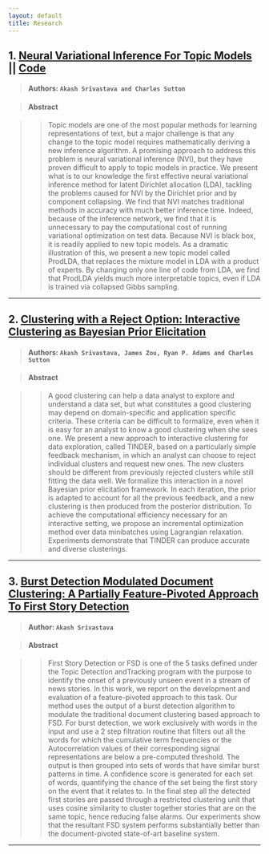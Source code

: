 ```yaml
---
layout: default
title: Research
---
```



## 1. [Neural Variational Inference For Topic Models](http://openreview.net/forum?id=BybtVK9lg) || [Code](https://github.com/akashgit/Neural-Variational-Inference-for-Topic-Models)

> #### Authors: `Akash Srivastava and Charles Sutton`

> #### Abstract

>> Topic models are one of the most popular methods for learning representations 
of text, but a major challenge is that any change to the topic model requires 
mathematically deriving a new inference algorithm. A promising approach to address
this problem is neural variational inference (NVI), but they have proven difficult
to apply to topic models in practice. We present what is to our knowledge the first
effective neural variational inference method for latent Dirichlet allocation (LDA),
tackling the problems caused for NVI by the Dirichlet prior and by component collapsing.
We find that NVI matches traditional methods in accuracy with much better inference
time. Indeed, because of the inference network, we find that it is unnecessary to pay
the computational cost of running variational optimization on test data. Because NVI
is black box, it is readily applied to new topic models. As a dramatic illustration 
of this, we present a new topic model called ProdLDA, that replaces the mixture model
in LDA with a product of experts. By changing only one line of code from LDA, we find
that ProdLDA yields much more interpretable topics, even if LDA is trained via collapsed
Gibbs sampling.

---

## 2. [Clustering with a Reject Option: Interactive Clustering as Bayesian Prior Elicitation](https://arxiv.org/abs/1602.06886)

> #### Authors: `Akash Srivastava, James Zou, Ryan P. Adams and Charles Sutton`

> #### Abstract

>> A good clustering can help a data analyst to explore and understand a data set, 
but what constitutes a good clustering may depend on domain-specific and application
 specific criteria. These criteria can be difficult to formalize, even when it is easy 
for an analyst to know a good clustering when she sees one. We present a new approach 
to interactive clustering for data exploration, called TINDER, based on a particularly simple
feedback mechanism, in which an analyst can choose to reject individual clusters and 
request new ones. The new clusters should be different from previously rejected clusters
while still fitting the data well. We formalize this interaction in a novel Bayesian prior
elicitation framework. In each iteration, the prior is adapted to account for all the 
previous feedback, and a new clustering is then produced from the posterior distribution.
To achieve the computational efficiency necessary for an interactive setting, we propose 
an incremental optimization method over data minibatches using Lagrangian relaxation. 
Experiments demonstrate that TINDER can produce accurate and diverse clusterings.

---

## 3. [Burst Detection Modulated Document Clustering: A Partially Feature-Pivoted Approach To First Story Detection](http://project-archive.inf.ed.ac.uk/msc/20141611/msc_proj.pdf)

> #### Author: `Akash Srivastava`

> #### Abstract 

>> First Story Detection or FSD is one of the 5 tasks defined under the Topic Detection andTracking program with the purpose to identify the onset of a previously unseen event in
a stream of news stories. In this work, we report on the development and evaluation of
a feature-pivoted approach to this task. Our method uses the output of a burst detection
algorithm to modulate the traditional document clustering based approach to FSD.
For burst detection, we work exclusively with words in the input and use a 2 step
filtration routine that filters out all the words for which the cumulative term frequencies
or the Autocorrelation values of their corresponding signal representations are below
a pre-computed threshold. The output is then grouped into sets of words that have
similar burst patterns in time. A confidence score is generated for each set of words,
quantifying the chance of the set being the first story on the event that it relates to. In
the final step all the detected first stories are passed through a restricted clustering unit
that uses cosine similarity to cluster together stories that are on the same topic, hence
reducing false alarms. Our experiments show that the resultant FSD system performs
substantially better than the document-pivoted state-of-art baseline system.

---

